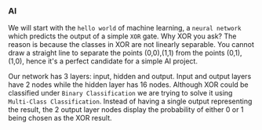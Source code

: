 ### AI

We will start with the `hello world` of machine learning, a `neural network` which predicts the output of a simple `XOR` gate.
Why XOR you ask? The reason is because the classes in XOR are not linearly separable. You cannot draw a straight line to separate the 
points (0,0),(1,1) from the points (0,1),(1,0), hence it's a perfect candidate for a simple AI project.

Our network has 3 layers: input, hidden and output. Input and output layers have 2 nodes while the hidden layer has 16 nodes. Although XOR could be classified under `Binary Classification` we are trying to solve it using `Multi-Class Classification`. Instead of having a single output representing the result, the 2 output layer nodes display the probability of either 0 or 1 being chosen as the XOR result.
